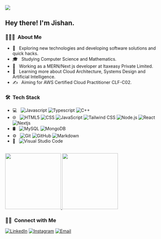 <img src="https://avatars.githubusercontent.com/u/76834176?s=400&u=d8d8abc220cf7ce25bf80031726047c4cfdc92ab&v=4">

<h2> Hey there! I'm Jishan.</h2>

<h3> 👨🏻‍💻 &nbsp;About Me </h3>

- 🤔 &nbsp; Exploring new technologies and developing software solutions and quick hacks.
- 🎓 &nbsp; Studying Computer Science and Mathematics.
- 💼 &nbsp; Working as a MERN/Next js developer at Itaxeasy Private Limited.
- 🌱 &nbsp; Learning more about Cloud Architecture, Systems Design and Artificial Intelligence.
- ✍️ &nbsp; Aiming for AWS Certified Cloud Practitioner CLF-C02.

<h3> 🛠 &nbsp;Tech Stack</h3>

- 💻 &nbsp;
  ![Javascript](https://img.shields.io/badge/-Javascript-333333?style=flat&logo=javascript)
  ![Typescript](https://img.shields.io/badge/-Typescript-333333?style=flat&logo=typescript)
  ![C++](https://img.shields.io/badge/-C++-333333?style=flat&logo=C%2B%2B&logoColor=00599C)
- 🌐 &nbsp;
  ![HTML5](https://img.shields.io/badge/-HTML5-333333?style=flat&logo=HTML5)
  ![CSS](https://img.shields.io/badge/-CSS-333333?style=flat&logo=CSS3&logoColor=1572B6)
  ![JavaScript](https://img.shields.io/badge/-JavaScript-333333?style=flat&logo=javascript)
  ![Tailwind CSS](https://img.shields.io/badge/-Tailwind%20CSS-333333?style=flat&logo=tailwindcss&logoColor=#06B6D4)
  ![Node.js](https://img.shields.io/badge/-Node.js-333333?style=flat&logo=node.js)
  ![React](https://img.shields.io/badge/-React-333333?style=flat&logo=react)
  ![Nextjs](https://img.shields.io/badge/-Nextjs-333333?logo=nextdotjs&logoColor=#000000)
- 🛢 &nbsp;
  ![MySQL](https://img.shields.io/badge/-MySQL-333333?style=flat&logo=mysql)
  ![MongoDB](https://img.shields.io/badge/-MongoDB-333333?style=flat&logo=mongodb)
- ⚙️ &nbsp;
  ![Git](https://img.shields.io/badge/-Git-333333?style=flat&logo=git)
  ![GitHub](https://img.shields.io/badge/-GitHub-333333?style=flat&logo=github)
  ![Markdown](https://img.shields.io/badge/-Markdown-333333?style=flat&logo=markdown)
- 🔧 &nbsp;
  ![Visual Studio Code](https://img.shields.io/badge/-Visual%20Studio%20Code-333333?style=flat&logo=visual-studio-code&logoColor=007ACC)
<br/>

<a href="https://github.com/jish0101">
  <img height="180em" src="https://github-readme-stats.vercel.app/api?username=jish0101&theme=buefy&show_icons=true" />
  <img height="180em" src="https://github-readme-stats.vercel.app/api/top-langs/?username=jish&hide_progress=false" />
</a>

<br/>

<h3> 🤝🏻 &nbsp;Connect with Me </h3>

<p>
<!-- <a href=""><img alt="Website" src="https://img.shields.io/badge/Website-www.xyz.com-blue?style=flat-square&logo=google-chrome"></a> -->
<a href="https://www.linkedin.com/in/herojish/"><img alt="LinkedIn" src="https://img.shields.io/badge/LinkedIn-Jishan%20Ahmad-blue?style=flat-square&logo=linkedin"></a>
<a href="https://www.instagram.com/joyboy_jishan/"><img alt="Instagram" src="https://img.shields.io/badge/Instagram-joyboy__jishan-blue?style=flat-square&logo=instagram"></a>
<a href="mailto:jishankhannew@outlook.com"><img alt="Email" src="https://img.shields.io/badge/Email-jishankhannew@outlook.com-blue?style=flat-square&logo=microsoftoutlook"></a>
</p>
